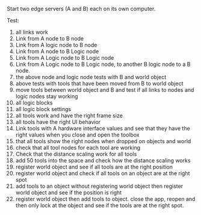 
Start two edge servers (A and B) each on its own computer.

Test:

1. all links work 
2. Link from A node to B node
3. Link from A logic node to B node
4. Link from A node to B Logic node
5. Link from A Logic node to B Logic node
6. Link from A Logic node to B Logic node, to another B logic node to a B node.
7. the above node and logic node tests with B and world object
8. above tests with tools that have been moved from B to world object
9. move tools between world object and B and test if all links to nodes and logic nodes stay working
10. all logic blocks
11. all logic block settings
12. all tools work and have the right frame size
13. all tools have the right UI behavior
14. Link tools with A hardware interface values and see that they have the right values when you close and open the toolbox
15. that all tools show the right nodes when dropped on objects and world
16. check that all tool nodes for each tool are working 
17. Check that the distance scaling work for all tools 
18. add 50 tools into the space and check how the distance scaling works 
19. register world object and see if all tools are at the right position 
20. register world object and check if all tools on an object are at the right spot
21. add tools to an object without registering world object then register world object and see if the position is right 
22. register world object then add tools to object. close the app, reopen and then only lock at the object and see if the tools are at the right spot.
